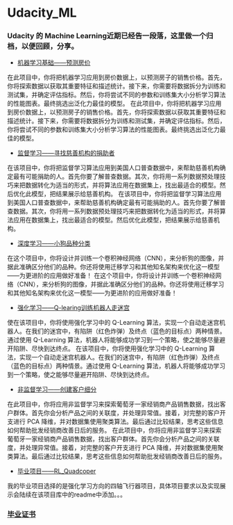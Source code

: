 # Udacity_ML

### Udacity 的 Machine Learning近期已经告一段落，这里做一个归档，以便回顾，分享。

- [机器学习基础——预测房价](https://github.com/Lv11223311/Udacity_ML/tree/master/boston_housing)

在此项目中，你将把机器学习应用到房价数据上，以预测房子的销售价格。首先，你将探索数据以获取其重要特征和描述统计。接下来，你需要将数据拆分为训练和测试集，并确定评估指标。然后，你将尝试不同的参数和训练集大小分析学习算法的性能图表。最终挑选出泛化力最佳的模型。
在此项目中，你将把机器学习应用到房价数据上，以预测房子的销售价格。首先，你将探索数据以获取其重要特征和描述统计。接下来，你需要将数据拆分为训练和测试集，并确定评估指标。然后，你将尝试不同的参数和训练集大小分析学习算法的性能图表。最终挑选出泛化力最佳的模型。


- [监督学习——寻找慈善机构的捐助者](https://github.com/Lv11223311/Udacity_ML/tree/master/finding_donors)

在该项目中，你将把监督学习算法应用到美国人口普查数据中，来帮助慈善机构确定最有可能捐助的人。首先你要了解普查数据。其次，你将用一系列数据预处理技巧来把数据转化为适当的形式，并将算法应用在数据集上，找出最适合的模型。然后优化此模型，把结果展示给慈善机构。
在该项目中，你将把监督学习算法应用到美国人口普查数据中，来帮助慈善机构确定最有可能捐助的人。首先你要了解普查数据。其次，你将用一系列数据预处理技巧来把数据转化为适当的形式，并将算法应用在数据集上，找出最适合的模型。然后优化此模型，把结果展示给慈善机构。 


- [深度学习——小狗品种分类](https://github.com/Lv11223311/Udacity_ML/tree/master/Identify_dogs)

在这个项目中，你将设计并训练一个卷积神经网络（CNN），来分析狗的图像，并据此准确区分他们的品种。你还将使用迁移学习和其他知名架构来优化这一模型——为更进阶的应用做好准备！
在这个项目中，你将设计并训练一个卷积神经网络（CNN），来分析狗的图像，并据此准确区分他们的品种。你还将使用迁移学习和其他知名架构来优化这一模型——为更进阶的应用做好准备！ 


- [强化学习——Q-learing训练机器人走迷宫](https://github.com/Lv11223311/Udacity_ML/tree/master/RL_Maze)

使在该项目中，你将使用强化学习中的 Q-Learning 算法，实现一个自动走迷宫机器人。在我们的迷宫中，有陷阱（红色炸弹）及终点（蓝色的目标点）两种情景。通过使用 Q-Learning 算法，机器人将能够成功学习到一个策略，使之能够尽量避开陷阱、尽快到达终点。
在该项目中，你将使用强化学习中的 Q-Learning 算法，实现一个自动走迷宫机器人。在我们的迷宫中，有陷阱（红色炸弹）及终点（蓝色的目标点）两种情景。通过使用 Q-Learning 算法，机器人将能够成功学习到一个策略，使之能够尽量避开陷阱、尽快到达终点。 


- [非监督学习——创建客户细分](https://github.com/Lv11223311/Udacity_ML/tree/master/customer_segments)

在此项目中，你将应用非监督学习来探索葡萄牙一家经销商产品销售数据，找出客户群体。首先你会分析产品之间的关联度，并处理异常值。接着，对完整的客户开支进行 PCA 降维，并对数据集使用聚类算法。最后通过比较结果，思考这些信息如何帮助批发经销商改善日后的服务。
在此项目中，你将应用非监督学习来探索葡萄牙一家经销商产品销售数据，找出客户群体。首先你会分析产品之间的关联度，并处理异常值。接着，对完整的客户开支进行 PCA 降维，并对数据集使用聚类算法。最后通过比较结果，思考这些信息如何帮助批发经销商改善日后的服务。 


- [毕业项目——RL_Quadcoper](https://github.com/Lv11223311/Udacity_ML/tree/master/RL_Quadcoper)

我的毕业项目选择的是强化学习方向的四轴飞行器项目，具体项目要求以及实现展示会陆续在该项目库中的readme中添加。。。

### [毕业证书](https://graduation.udacity.com/nd009-cn-advanced)
